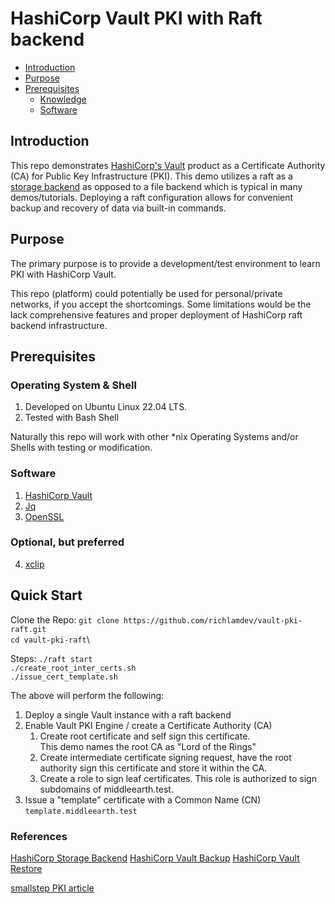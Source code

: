 # HashiCorp Vault PKI with Raft backend

* [Introduction](#introduction)
* [Purpose](#purpose)
* [Prerequisites](#prerequisites)
   * [Knowledge](#knowledge)
   * [Software](#software)


## Introduction

This repo demonstrates [HashiCorp's Vault](https://www.hashicorp.com/products/vault)
product as a Certificate Authority (CA) for Public Key Infrastructure (PKI).
This demo utilizes a raft as a [storage backend](https://www.vaultproject.io/docs/configuration/storage) 
as opposed to a file backend which is typical in many demos/tutorials.
Deploying a raft configuration allows for convenient backup and recovery of data via
built-in commands.


## Purpose

The primary purpose is to provide a development/test environment to learn PKI with HashiCorp Vault.

This repo (platform) could potentially be used for personal/private networks, if you accept
the shortcomings.  Some limitations would be the lack comprehensive features and proper deployment
of HashiCorp raft backend infrastructure.



## Prerequisites

### Operating System & Shell

1. Developed on Ubuntu Linux 22.04 LTS.
2. Tested with Bash Shell

Naturally this repo will work with other \*nix Operating Systems and/or Shells with testing
or modification.

### Software

1. [HashiCorp Vault](https://www.vaultproject.io/downloads)
2. [Jq](https://stedolan.github.io/jq/download/)
3. [OpenSSL](https://wiki.openssl.org/index.php/Binaries)

### Optional, but preferred
4. [xclip](https://github.com/astrand/xclip)


## Quick Start

Clone the Repo:
```git clone https://github.com/richlamdev/vault-pki-raft.git```\
```cd vault-pki-raft```\

Steps:
```./raft start```\
```./create_root_inter_certs.sh```\
```./issue_cert_template.sh```

The above will perform the following:
1. Deploy a single Vault instance with a raft backend
2. Enable Vault PKI Engine / create a Certificate Authority (CA)
    1. Create root certificate and self sign this certificate.\
       This demo names the root CA as "Lord of the Rings"
    2. Create intermediate certificate signing request, have the root authority sign
       this certificate and store it within the CA.
    3. Create a role to sign leaf certificates.  This role is authorized to
       sign subdomains of middleearth.test.
3. Issue a \"template\" certificate with a Common Name (CN) ```template.middleearth.test```



### References
[HashiCorp Storage Backend](https://www.vaultproject.io/docs/configuration/storage)
[HashiCorp Vault Backup](https://learn.hashicorp.com/tutorials/vault/sop-backup)
[HashiCorp Vault Restore](https://learn.hashicorp.com/tutorials/vault/sop-restore)

[smallstep PKI article](https://smallstep.com/blog/everything-pki/)
